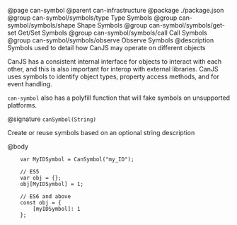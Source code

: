 @page can-symbol
@parent can-infrastructure
@package ./package.json
@group can-symbol/symbols/type Type Symbols
@group can-symbol/symbols/shape Shape Symbols
@group can-symbol/symbols/get-set Get/Set Symbols
@group can-symbol/symbols/call Call Symbols
@group can-symbol/symbols/observe Observe Symbols
@description Symbols used to detail how CanJS may operate on different objects

CanJS has a consistent internal interface for objects to interact with each other, and this is also important for interop
with external libraries.  CanJS uses symbols to identify object types, property access methods, and for event
handling.

`can-symbol` also has a polyfill function that will fake symbols on unsupported platforms.

@signature `canSymbol(String)`

Create or reuse symbols based on an optional string description

@body

```
	var MyIDSymbol = CanSymbol("my_ID");

	// ES5
	var obj = {};
	obj[MyIDSymbol] = 1;

	// ES6 and above
	const obj = {
		[myIDSymbol]: 1
	};
```
